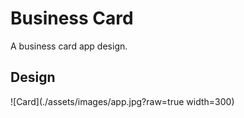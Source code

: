 # Business Card

A business card app design.

## Design

![Card](./assets/images/app.jpg?raw=true width=300)
